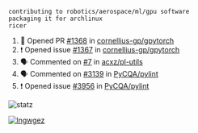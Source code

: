 ```
contributing to robotics/aerospace/ml/gpu software
packaging it for archlinux
ricer
```

<!--START_SECTION:activity-->
1. 💪 Opened PR [#1368](https://github.com/cornellius-gp/gpytorch/pull/1368) in [cornellius-gp/gpytorch](https://github.com/cornellius-gp/gpytorch)
2. ❗️ Opened issue [#1367](https://github.com/cornellius-gp/gpytorch/issues/1367) in [cornellius-gp/gpytorch](https://github.com/cornellius-gp/gpytorch)
3. 🗣 Commented on [#7](https://github.com/acxz/pl-utils/issues/7) in [acxz/pl-utils](https://github.com/acxz/pl-utils)
4. 🗣 Commented on [#3139](https://github.com/PyCQA/pylint/issues/3139) in [PyCQA/pylint](https://github.com/PyCQA/pylint)
5. ❗️ Opened issue [#3956](https://github.com/PyCQA/pylint/issues/3956) in [PyCQA/pylint](https://github.com/PyCQA/pylint)
<!--END_SECTION:activity-->


![statz](https://github-readme-stats.vercel.app/api?username=acxz&include_all_commits=true&show_icons=true)

[![lngwgez](https://github-readme-stats.vercel.app/api/top-langs/?username=acxz&layout=compact)](https://github.com/acxz/github-readme-stats)


<!--
**acxz/acxz** is a ✨ _special_ ✨ repository because its `README.md` (this file) appears on your GitHub profile.

Here are some ideas to get you started:

- 🔭 I’m currently working on ...
- 🌱 I’m currently learning ...
- 👯 I’m looking to collaborate on ...
- 🤔 I’m looking for help with ...
- 💬 Ask me about ...
- 📫 How to reach me: ...
- 😄 Pronouns: ...
- ⚡ Fun fact: ...
-->

